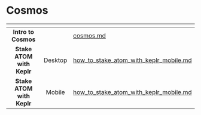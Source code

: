 # Cosmos

<table data-view="cards"><thead><tr><th align="center"></th><th align="center"></th><th data-hidden data-card-target data-type="content-ref"></th></tr></thead><tbody><tr><td align="center"><strong>Intro to Cosmos</strong></td><td align="center"></td><td><a href="cosmos.md">cosmos.md</a></td></tr><tr><td align="center"><strong>Stake ATOM with Keplr</strong></td><td align="center">Desktop</td><td><a href="how_to_stake_atom_with_keplr_mobile.md">how_to_stake_atom_with_keplr_mobile.md</a></td></tr><tr><td align="center"><strong>Stake ATOM with Keplr</strong> </td><td align="center">Mobile</td><td><a href="how_to_stake_atom_with_keplr_mobile.md">how_to_stake_atom_with_keplr_mobile.md</a></td></tr></tbody></table>
